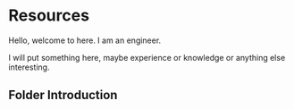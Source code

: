 # Resources

Hello, welcome to here. I am an engineer. 

I will put something here, maybe experience or knowledge or anything else interesting.

## Folder Introduction
